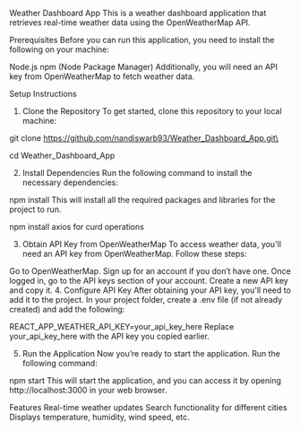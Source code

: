 Weather Dashboard App
This is a weather dashboard application that retrieves real-time weather data using the OpenWeatherMap API.

Prerequisites
Before you can run this application, you need to install the following on your machine:

Node.js 
npm (Node Package Manager)
Additionally, you will need an API key from OpenWeatherMap to fetch weather data.

Setup Instructions
1. Clone the Repository
To get started, clone this repository to your local machine:

git clone https://github.com/nandiswarb93/Weather_Dashboard_App.git\

cd Weather_Dashboard_App

2. Install Dependencies
Run the following command to install the necessary dependencies:

npm install
This will install all the required packages and libraries for the project to run.

npm install axios
for curd operations

3. Obtain API Key from OpenWeatherMap
To access weather data, you'll need an API key from OpenWeatherMap. Follow these steps:

Go to OpenWeatherMap.
Sign up for an account if you don’t have one.
Once logged in, go to the API keys section of your account.
Create a new API key and copy it.
4. Configure API Key
After obtaining your API key, you'll need to add it to the project. In your project folder, create a .env file (if not already created) and add the following:

 
REACT_APP_WEATHER_API_KEY=your_api_key_here
Replace your_api_key_here with the API key you copied earlier.

5. Run the Application
Now you’re ready to start the application. Run the following command:

 
 
npm start
This will start the application, and you can access it by opening http://localhost:3000 in your web browser.

Features
Real-time weather updates
Search functionality for different cities
Displays temperature, humidity, wind speed, etc.
